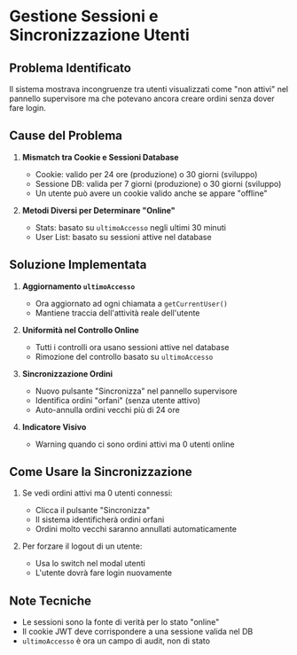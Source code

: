# Gestione Sessioni e Sincronizzazione Utenti

## Problema Identificato

Il sistema mostrava incongruenze tra utenti visualizzati come "non attivi" nel pannello supervisore ma che potevano ancora creare ordini senza dover fare login.

## Cause del Problema

1. **Mismatch tra Cookie e Sessioni Database**
   - Cookie: valido per 24 ore (produzione) o 30 giorni (sviluppo)
   - Sessione DB: valida per 7 giorni (produzione) o 30 giorni (sviluppo)
   - Un utente può avere un cookie valido anche se appare "offline"

2. **Metodi Diversi per Determinare "Online"**
   - Stats: basato su `ultimoAccesso` negli ultimi 30 minuti
   - User List: basato su sessioni attive nel database

## Soluzione Implementata

1. **Aggiornamento `ultimoAccesso`**
   - Ora aggiornato ad ogni chiamata a `getCurrentUser()`
   - Mantiene traccia dell'attività reale dell'utente

2. **Uniformità nel Controllo Online**
   - Tutti i controlli ora usano sessioni attive nel database
   - Rimozione del controllo basato su `ultimoAccesso`

3. **Sincronizzazione Ordini**
   - Nuovo pulsante "Sincronizza" nel pannello supervisore
   - Identifica ordini "orfani" (senza utente attivo)
   - Auto-annulla ordini vecchi più di 24 ore

4. **Indicatore Visivo**
   - Warning quando ci sono ordini attivi ma 0 utenti online

## Come Usare la Sincronizzazione

1. Se vedi ordini attivi ma 0 utenti connessi:
   - Clicca il pulsante "Sincronizza" 
   - Il sistema identificherà ordini orfani
   - Ordini molto vecchi saranno annullati automaticamente

2. Per forzare il logout di un utente:
   - Usa lo switch nel modal utenti
   - L'utente dovrà fare login nuovamente

## Note Tecniche

- Le sessioni sono la fonte di verità per lo stato "online"
- Il cookie JWT deve corrispondere a una sessione valida nel DB
- `ultimoAccesso` è ora un campo di audit, non di stato